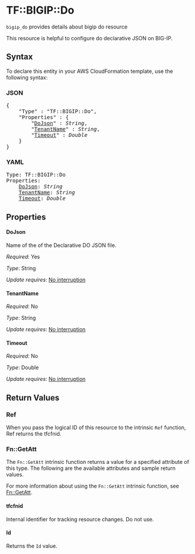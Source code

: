 # TF::BIGIP::Do

`bigip_do` provides details about bigip do resource

This resource is helpful to configure do declarative JSON on BIG-IP.

## Syntax

To declare this entity in your AWS CloudFormation template, use the following syntax:

### JSON

<pre>
{
    "Type" : "TF::BIGIP::Do",
    "Properties" : {
        "<a href="#dojson" title="DoJson">DoJson</a>" : <i>String</i>,
        "<a href="#tenantname" title="TenantName">TenantName</a>" : <i>String</i>,
        "<a href="#timeout" title="Timeout">Timeout</a>" : <i>Double</i>
    }
}
</pre>

### YAML

<pre>
Type: TF::BIGIP::Do
Properties:
    <a href="#dojson" title="DoJson">DoJson</a>: <i>String</i>
    <a href="#tenantname" title="TenantName">TenantName</a>: <i>String</i>
    <a href="#timeout" title="Timeout">Timeout</a>: <i>Double</i>
</pre>

## Properties

#### DoJson

Name of the of the Declarative DO JSON file.

_Required_: Yes

_Type_: String

_Update requires_: [No interruption](https://docs.aws.amazon.com/AWSCloudFormation/latest/UserGuide/using-cfn-updating-stacks-update-behaviors.html#update-no-interrupt)

#### TenantName

_Required_: No

_Type_: String

_Update requires_: [No interruption](https://docs.aws.amazon.com/AWSCloudFormation/latest/UserGuide/using-cfn-updating-stacks-update-behaviors.html#update-no-interrupt)

#### Timeout

_Required_: No

_Type_: Double

_Update requires_: [No interruption](https://docs.aws.amazon.com/AWSCloudFormation/latest/UserGuide/using-cfn-updating-stacks-update-behaviors.html#update-no-interrupt)

## Return Values

### Ref

When you pass the logical ID of this resource to the intrinsic `Ref` function, Ref returns the tfcfnid.

### Fn::GetAtt

The `Fn::GetAtt` intrinsic function returns a value for a specified attribute of this type. The following are the available attributes and sample return values.

For more information about using the `Fn::GetAtt` intrinsic function, see [Fn::GetAtt](https://docs.aws.amazon.com/AWSCloudFormation/latest/UserGuide/intrinsic-function-reference-getatt.html).

#### tfcfnid

Internal identifier for tracking resource changes. Do not use.

#### Id

Returns the <code>Id</code> value.

